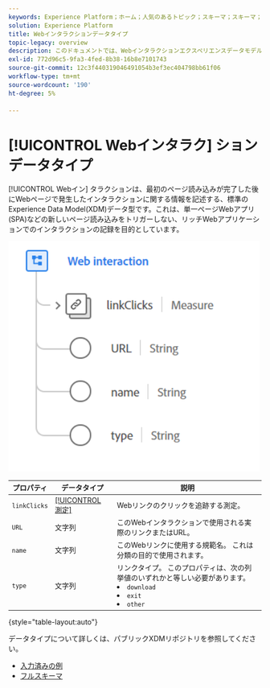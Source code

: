 ```yaml
---
keywords: Experience Platform；ホーム；人気のあるトピック；スキーマ；スキーマ；XDM；フィールド；スキーマ；スキーマ；Webインタラクション；データ型；データ型；
solution: Experience Platform
title: Webインタラクションデータタイプ
topic-legacy: overview
description: このドキュメントでは、Webインタラクションエクスペリエンスデータモデル(XDM)データタイプの概要を説明します。
exl-id: 772d96c5-9fa3-4fed-8b38-16b8e7101743
source-git-commit: 12c3f440319046491054b3ef3ec404798bb61f06
workflow-type: tm+mt
source-wordcount: '190'
ht-degree: 5%

---
```


# [!UICONTROL Webインタラク] ションデータタイプ

[!UICONTROL Webイン] タラクションは、最初のページ読み込みが完了した後にWebページで発生したインタラクションに関する情報を記述する、標準のExperience Data Model(XDM)データ型です。これは、単一ページWebアプリ(SPA)などの新しいページ読み込みをトリガーしない、リッチWebアプリケーションでのインタラクションの記録を目的としています。

<img src="../images/data-types/web-interaction.PNG" width="500" /><br />

| プロパティ | データタイプ | 説明 |
| --- | --- | --- |
| `linkClicks` | [[!UICONTROL 測定]](./measure.md) | Webリンクのクリックを追跡する測定。 |
| `URL` | 文字列 | このWebインタラクションで使用される実際のリンクまたはURL。 |
| `name` | 文字列 | このWebリンクに使用する規範名。 これは分類の目的で使用されます。 |
| `type` | 文字列 | リンクタイプ。 このプロパティは、次の列挙値のいずれかと等しい必要があります。 <li> `download` </li> <li> `exit` </li> <li> `other` </li> |

{style=&quot;table-layout:auto&quot;}

データタイプについて詳しくは、パブリックXDMリポジトリを参照してください。

* [入力済みの例](https://github.com/adobe/xdm/blob/master/components/datatypes/deprecated/webinteraction.example.1.json)
* [フルスキーマ](https://github.com/adobe/xdm/blob/master/components/datatypes/deprecated/webinteraction.schema.json)
